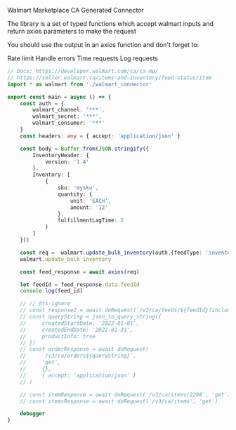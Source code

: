 Walmart Marketplace CA
Generated Connector

The library is a set of typed functions
which accept walmart inputs and return
axios parameters to make the request

You should use the output in an axios function
and don't forget to:

Rate limit
Handle errors
Time requests
Log requests

```ts
// Docs: https://developer.walmart.com/ca/ca-mp/
// https://seller.walmart.ca/items-and-inventory/feed-status/item
import * as walmart from './walmart_connector'

export const main = async () => {
    const auth = {
        walmart_channel: '***',
        walmart_secret: '***',
        walmart_consumer: '***'
    }
    const headers: any = { accept: 'application/json' }

    const body = Buffer.from(JSON.stringify({
        InventoryHeader: {
            version: '1.4'
        },
        Inventory: [
            {
                sku: 'mysku',
                quantity: {
                    unit: 'EACH',
                    amount: '12'
                },
                fulfillmentLagTime: 2
            }
        ]
    }))

    const req =  walmart.update_bulk_inventory(auth,{feedType: 'inventory'}, body, headers)
    walmart.update_bulk_inventory

    const feed_response = await axios(req)

    let feedId = feed_response.data.feedId
    console.log(feed_id)

    // // @ts-ignore
    // const response2 = await doRequest(`/v3/ca/feeds/${feedId}?includeDetails=true`, 'get')
    // const queryString = json_to_query_string({
    //     createdStartDate: '2022-01-01',
    //     createdEndDate: '2022-01-31',
    //     productInfo: true
    // })
    // const orderResponse = await doRequest(
    //     `/v3/ca/orders${queryString}`,
    //     'get',
    //     {},
    //     { accept: 'application/json' }
    // )

    // const itemResponse = await doRequest('/v3/ca/items/2298', 'get')
    // const itemsResponse = await doRequest('/v3/ca/items', 'get')

    debugger
}

```